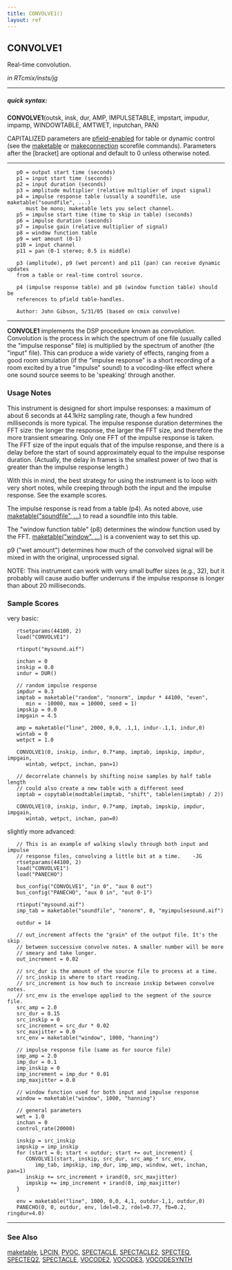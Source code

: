 ```yaml
---
title: CONVOLVE1()
layout: ref
---
```


## CONVOLVE1

Real-time convolution.

*in RTcmix/insts/jg*  
  

-----

##### quick syntax:

**CONVOLVE1**(outsk, insk, dur, AMP, IMPULSETABLE, impstart, impudur,
impamp, WINDOWTABLE, AMTWET, inputchan, PAN)

CAPITALIZED parameters are [pfield-enabled](pfield-enabled.html) for
table or dynamic control (see the
[maketable](../scorefile/maketable.html) or
[makeconnection](../scorefile/makeconnection.html) scorefile
commands). Parameters after the \[bracket\] are optional and default to
0 unless otherwise noted.

-----

  

``` 
   p0 = output start time (seconds)
   p1 = input start time (seconds)
   p2 = input duration (seconds)
   p3 = amplitude multiplier (relative multiplier of input signal)
   p4 = impulse response table (usually a soundfile, use maketable("soundfile", ...)
      must be mono; maketable lets you select channel.
   p5 = impulse start time (time to skip in table) (seconds)
   p6 = impulse duration (seconds)
   p7 = impulse gain (relative multiplier of signal)
   p8 = window function table
   p9 = wet amount (0-1)
   p10 = input channel
   p11 = pan (0-1 stereo; 0.5 is middle)

   p3 (amplitude), p9 (wet percent) and p11 (pan) can receive dynamic updates
   from a table or real-time control source.

   p4 (impulse response table) and p8 (window function table) should be
   references to pfield table-handles.

   Author: John Gibson, 5/31/05 (based on cmix convolve)
```

  

-----

  
**CONVOLE1** implements the DSP procedure known as *convolution*.
Convolution is the process in which the spectrum of one file (usually
called the "impulse response" file) is multiplied by the spectrum of
another (the "input" file). This can produce a wide variety of effects,
ranging from a good room simulation (if the "impulse response" is a
short recording of a room excited by a true "impulse" sound) to a
vocoding-like effect where one sound source seems to be 'speaking'
through another.

### Usage Notes

This instrument is designed for short impulse responses: a maximum of
about 6 seconds at 44.1kHz sampling rate, though a few hundred
milliseconds is more typical. The impulse response duration determines
the FFT size: the longer the response, the larger the FFT size, and
therefore the more transient smearing. Only one FFT of the impulse
response is taken. The FFT size of the input equals that of the impulse
response, and there is a delay before the start of sound approximately
equal to the impulse response duration. (Actually, the delay in frames
is the smallest power of two that is greater than the impulse response
length.)

With this in mind, the best strategy for using the instrument is to loop
with very short notes, while creeping through both the input and the
impulse response. See the example scores.

The impulse response is read from a table (p4). As noted above, use
[maketable("soundfile", ...)](../scorefile/maketable.html#soundfile) to
read a soundfile into this table.

The "window function table" (p8) determines the window function used by
the FFT. [maketable("window", ...)](../scorefile/maketable.html#window)
is a convenient way to set this up.

p9 ("wet amount") determines how much of the convolved signal will be
mixed in with the original, unprocessed signal.

NOTE: This instrument can work with very small buffer sizes (e.g., 32),
but it probably will cause audio buffer underruns if the impulse
response is longer than about 20 milliseconds.

### Sample Scores

very basic:

``` 
   rtsetparams(44100, 2)
   load("CONVOLVE1")
   
   rtinput("mysound.aif")

   inchan = 0
   inskip = 0.0
   indur = DUR()
   
   // random impulse response
   impdur = 0.3
   imptab = maketable("random", "nonorm", impdur * 44100, "even",
      min = -10000, max = 10000, seed = 1)
   impskip = 0.0
   impgain = 4.5
   
   amp = maketable("line", 2000, 0,0, .1,1, indur-.1,1, indur,0)
   wintab = 0
   wetpct = 1.0
   
   CONVOLVE1(0, inskip, indur, 0.7*amp, imptab, impskip, impdur, impgain,
      wintab, wetpct, inchan, pan=1)
   
   // decorrelate channels by shifting noise samples by half table length
   // could also create a new table with a different seed
   imptab = copytable(modtable(imptab, "shift", tablelen(imptab) / 2))
   
   CONVOLVE1(0, inskip, indur, 0.7*amp, imptab, impskip, impdur, impgain,
      wintab, wetpct, inchan, pan=0)
```

  
  
slightly more advanced:

``` 
   // This is an example of walking slowly through both input and impulse
   // response files, convolving a little bit at a time.    -JG
   rtsetparams(44100, 2)
   load("CONVOLVE1")
   load("PANECHO")

   bus_config("CONVOLVE1", "in 0", "aux 0 out")
   bus_config("PANECHO", "aux 0 in", "out 0-1")
   
   rtinput("mysound.aif")
   imp_tab = maketable("soundfile", "nonorm", 0, "myimpulsesound.aif")
   
   outdur = 14
   
   // out_increment affects the "grain" of the output file. It's the skip
   // between successive convolve notes. A smaller number will be more
   // smeary and take longer.
   out_increment = 0.02
   
   // src_dur is the amount of the source file to process at a time.
   // src_inskip is where to start reading.
   // src_increment is how much to increase inskip between convolve notes.
   // src_env is the envelope applied to the segment of the source file.
   src_amp = 2.0
   src_dur = 0.15
   src_inskip = 0
   src_increment = src_dur * 0.02
   src_maxjitter = 0.0
   src_env = maketable("window", 1000, "hanning")
   
   // impulse response file (same as for source file)
   imp_amp = 2.0
   imp_dur = 0.1
   imp_inskip = 0
   imp_increment = imp_dur * 0.01
   imp_maxjitter = 0.0
   
   // window function used for both input and impulse response
   window = maketable("window", 1000, "hanning")
   
   // general parameters
   wet = 1.0
   inchan = 0
   control_rate(20000)
   
   inskip = src_inskip
   impskip = imp_inskip
   for (start = 0; start < outdur; start += out_increment) {
      CONVOLVE1(start, inskip, src_dur, src_amp * src_env,
         imp_tab, impskip, imp_dur, imp_amp, window, wet, inchan, pan=1)
      inskip += src_increment + irand(0, src_maxjitter)
      impskip += imp_increment + irand(0, imp_maxjitter)
   }
   
   env = maketable("line", 1000, 0,0, 4,1, outdur-1,1, outdur,0)
   PANECHO(0, 0, outdur, env, ldel=0.2, rdel=0.77, fb=0.2, ringdur=4.0)
```

  

-----

### See Also

[maketable](../scorefile/maketable.html), [LPCIN](LPCIN.html),
[PVOC](PVOC.html), [SPECTACLE](SPECTACLE.html),
[SPECTACLE2](SPECTACLE2.html), [SPECTEQ](SPECTEQ.html),
[SPECTEQ2](SPECTEQ2.html), [SPECTACLE](TVSPECTACLE.html),
[VOCODE2](VOCODE2.html), [VOCODE3](VOCODE3.html),
[VOCODESYNTH](VOCODESYNTH.html)
